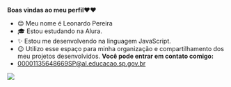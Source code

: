 **Boas vindas ao meu perfil**❤❤
- 😊 Meu nome é Leonardo Pereira
- 🎓 Estou estudando na Alura.
- ✨ Estou me desenvolvendo na linguagem JavaScript.
- 😉 Utilizo esse espaço para minha organização e compartilhamento dos meu projetos desenvolvidos.
**Você pode entrar em contato comigo:**
- 00001135648669SP@al.educacao.sp.gov.br

![](https://media4.giphy.com/media/v1.Y2lkPTc5MGI3NjExZ3oweHZ1OXFlY3RzM2prdncxcW8xNmNpZGIxZm83MWFwNHcyNXpsMSZlcD12MV9pbnRlcm5hbF9naWZfYnlfaWQmY3Q9Zw/l41YkGzJh2ejd6M6c/giphy.webp)

